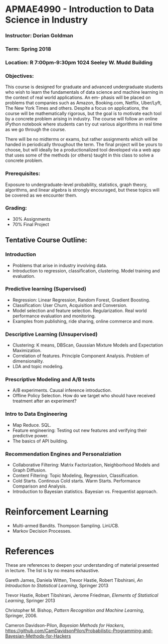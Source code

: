 # APMAE4990 - Introduction to Data Science in Industry

### Instructor: Dorian Goldman
### Term: Spring 2018
### Location: R 7:00pm-9:30pm 1024 Seeley W. Mudd Building

### Objectives: 
This course is designed for graduate and advanced undergraduate students who wish to learn the fundamentals of data science and machine learning in the context of real world applications. An em- phasis will be placed on problems that companies such as Amazon, Booking.com, Netflix, Uber/Lyft, The New York Times and others. Despite a focus on applications, the course will be mathematically rigorous, but the goal is to motivate each tool by a concrete problem arising in industry. The course will follow an online iPython notebook where students can try out various algorithms in real time as we go through the course.


There will be no midterms or exams, but rather assignments which will be handed in periodically throughout the term. The final project will be yours to choose, but will ideally be a productionalized tool developed via a web app that uses some of the methods (or others) taught in this class to solve a concrete problem.


### Prerequisites:
 Exposure to undergraduate-level probability, statistics, graph theory, algorithms, and linear algebra is strongly encouraged, but these topics will be covered as we encounter them.


### Grading:
- 30% Assignments
- 70% Final Project

## Tentative Course Outline:

### Introduction
- Problems that arise in industry involving data.
- Introduction to regression, classification, clustering. Model training and evaluation.

###  Predictive learning (Supervised)

- Regression: Linear Regression, Random Forest, Gradient Boosting. 
- Classification: User Churn, Acquisition and Conversion. 
- Model selection and feature selection. Regularization. Real world performance evaluation and monitoring. 
- Examples from publishing, ride sharing, online commerce and more.

### Descriptive Learning (Unsupervised)
- Clustering: K means, DBScan, Gaussian Mixture Models and Expectation Maximization. 
- Correlation of features. Principle Component Analysis. Problem of dimensionality. 
- LDA and topic modeling. 

### Prescriptive Modeling and A/B tests
- A/B experiments. Causal inference introduction.
- Offline Policy Selection. How do we target who should have received treatment after an experiment?

### Intro to Data Engineering
- Map Reduce. SQL. 
- Feature engineering: Testing out new features and verifying their predictive power.
- The basics of API building. 

### Recommendation Engines and Personalziation
- Collaborative Filtering: Matrix Factorization, Neighborhood Models and Graph Diffusion.
- Content Filtering: Topic Modeling, Regression, Classification.
- Cold Starts. Continous Cold starts. Warm Starts. Performance Comparison and Analysis. 
- Introduction to Bayesian statistics. Bayesian vs. Frequentist approach.

# Reinforcement Learning
- Multi-armed Bandits. Thompson Sampling. LinUCB.
- Markov Decision Processes. 

# References

 These are references to deepen your understanding of material presented in lecture. The list is by no means exhaustive.		

Gareth James, Daniela Witten, Trevor Hastie, Robert Tibshirani, *An Introduction to Statistical Learning*, Springer 2013		 				
			
Trevor Hastie, Robert Tibshirani, Jerome Friedman, *Elements of Statistical Learning*, Springer 2013						 					

Christopher M. Bishop, *Pattern Recognition and Machine Learning*, Springer, 2006.						 							

Cameron Davidson-Pilon, *Bayesian Methods for Hackers*, https://github.com/CamDavidsonPilon/Probabilistic-Programming-and-Bayesian-Methods-for-Hackers	
